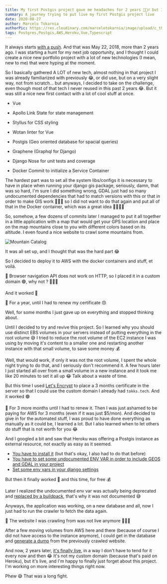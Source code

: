 ```yaml
---
title: My first Postgis project gave me headaches for 2 years 🤦🏻‍♂️ but I learned a lot 🤷🏻‍♀️
summary: A journey trying to put live my first Postgis project live
date: 2020-08-27
author: Marcelo Tokarnia
authorPic: https://res.cloudinary.com/marcelotokarnia/image/upload/c_thumb,g_face:center,r_max,h_150,w_150,f_auto,q_auto/v1590609457/profile/A54I1782_qa84qz.jpg
tags: Postgres,Postgis,AWS,Heroku,Vue,Typescript
---
```


It always starts [with a push][first-mountain-push]. And that was May 22, 2018, more than 2 years ago. I was starting a hunt for my next job opportunity, and I thought I could create a nice new portfolio project with a lot of new technologies (I mean, new to me) that were hyping at the moment. 

So I basically gathered A LOT of new tech, almost nothing in that project I was already familiarized with previously 😂, or did use, but on a very slight way, not from scratch... but anyways, I decided to take on the challenge, even though most of that tech I never reused in this past 2 years 😂. But it was still a nice new first contact with a lot of cool stuff at once.

- Vue
- Apollo Link State for state management
- Styllus for CSS styling
- Wotan linter for Vue
  
- Postgis (Geo oriented database for spacial queries)
- Graphene (Graphql for Django)
- Django Nose for unit tests and coverage
  
- Docker Commit to initialize a Service Container

The hardest part was to set all the system libs/configs it is necessary to have in place when running your django gis package, seriously, damn, that was so hard, I'm sure I did something wrong, GDAL just had so many undocumented dependencies that had to match versions with this or that in order to make GIS work 🤦🏻‍♂️ so I did not want to do that again and put all of that in the Docker container, which was a great idea 👍🏻💪🏻

So, somehow, a few dozens of commits later I managed to put it all together in a little application with a map that would get your GPS location and place on the map mountains close to you with different colors based on its altitude. I even found a nice website to crawl some mountains from.

![Mountain Catalog][mountain-catalog-preview]

It was all set up, and I thought that was the hard part 😂

So I decided to deploy it to AWS with the docker containers and stuff, et voilá. 

🛑 Browser navigation API does not work on HTTP, so I placed it in a custom domain 🟢, why not ? 🤷🏻‍♀️ 

And it worked 🎉 

🛑 For a year, until I had to renew my certificate 😞

Well, for some months I just gave up on everything and stopped thinking about.

Until I decided to try and revive this project. So I learned why you should use distinct EBS volumes in your servers instead of putting everything in the root volume 😅 I tried to reduce the root volume of the EC2 instance I was using by moving it's content to a smaller one and restarting another instance with that small volume, to save some money 💰

Well, that would work, if only it was not the root volume, I spent the whole night trying to do that, and I seriously don't recommend it. A few hours later I just started all over from a small volume in a new instance and it took me like 20 minutes to set it all up 😂 Talk about a waste of time.

But this time I used [Let's Encrypt][lets-encrypt] to place a 3 months certificate in the server so that I could use the custom domain I already had `tokks.tech`. And it worked 🟢

🛑 For 3 more months until I had to renew it. Then I was just ashamed to be paying for AWS for 3 months (even if it was just $5/mon). And decided to give in for the automated stuff, I was proud to have done everything as manually as it could be, I learned a lot. But I also learned when to let others do stuff that is not worth for you 😂

And I googled a bit and saw that Heroku was offering a Postgis instance as external resource, not exactly as easy as it seemed.

- [You have to install it][install-heroku-postgis] (but that's okay, I also had to do that before)
- [You have to set some undocumented ENV VAR in order to include GEOS and GDAL in your project][undocumented-env-var]
- [Set some env vars in your django settings][django-settings]

But then it finally worked 🎉 and this time, for free 💰

Later I realized the undocumented env var was actually being deprecated and [replaced by a buildpack][geos-buildpack], that's why it was not documented 😅

Anyways, the application was working, on a new database and all, now I just had to run the crawler to fetch the data again.

🛑 The website I was crawling from was not live anymore 🤦🏻‍♂️

After a few moving volumes from AWS here and there (because of course I did not have access to the instance anymore), I could get in the database and [generate a dump][database-dump] from the previously crawled website.

And now, 2 years later, [it's finally live][mountain-catalog], in a way I don't have to tend for it every now and then 😂 It's not my custom domain (because that's paid on Heroku), but it's live, and I'm happy to finally just forget about this project. I'm working on more interesting things right now.

Phew 😅 That was a long fight.

[first-mountain-push]: https://github.com/marcelotokarnia/mountain-catalog/commit/30353be37787afe000e6bffe6c7c5557144a8a4e
[mountain-catalog-preview]: https://res.cloudinary.com/marcelotokarnia/image/upload/c_scale,h_400,q_auto:low/v1590440538/projects/trekkpedia1_ufaolq.png
[lets-encrypt]: https://letsencrypt.org/
[install-heroku-postgis]: https://devcenter.heroku.com/articles/heroku-postgres-extensions-postgis-full-text-search
[undocumented-env-var]: https://stackoverflow.com/questions/39027688/missing-gdal-on-heroku
[django-settings]: https://stackoverflow.com/questions/46383875/heroku-geodjango-issues-with-missing-gdal-and-possibly-geos
[geos-buildpack]: https://help.heroku.com/D5INLB1A/python-s-build_with_geo_libraries-legacy-feature-is-now-deprecated
[database-dump]: https://github.com/marcelotokarnia/mountain-catalog/blob/master/db.dump
[mountain-catalog]: https://mountain-catalog.herokuapp.com/
